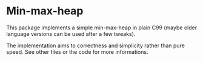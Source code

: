 # Min-max-heap

This package implements a simple min-max-heap in plain C99 (maybe older 
language versions can be used after a few tweaks).

The implementation aims to correctness and simplicity rather than pure speed.
See other files or the code for more informations.
